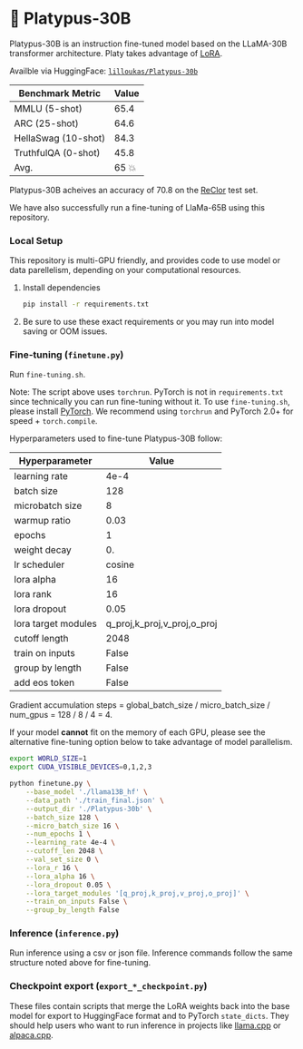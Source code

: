 # 🥳 Platypus-30B

Platypus-30B is an instruction fine-tuned model based on the LLaMA-30B transformer architecture. Platy takes advantage of [LoRA](https://arxiv.org/pdf/2106.09685.pdf). 

Availble via HuggingFace: [`lilloukas/Platypus-30b`](https://huggingface.co/lilloukas/Platypus-30b)

| Benchmark Metric      | Value |
|-----------------------|-------|
| MMLU (5-shot)         | 65.4  |
| ARC (25-shot)         | 64.6  |
| HellaSwag (10-shot)   | 84.3  |
| TruthfulQA (0-shot)   | 45.8  |
| Avg.                  | 65 💥 |

Platypus-30B acheives an accuracy of 70.8 on the [ReClor](https://whyu.me/reclor/) test set.

We have also successfully run a fine-tuning of LlaMa-65B using this repository. 

### Local Setup

This repository is multi-GPU friendly, and provides code to use model or data parellelism, depending on your computational resources. 

1. Install dependencies

   ```bash
   pip install -r requirements.txt
   ```

2. Be sure to use these exact requirements or you may run into model saving or OOM issues.

### Fine-tuning (`finetune.py`)

Run `fine-tuning.sh`.

Note: The script above uses `torchrun`. PyTorch is not in `requirements.txt` since technically you can run fine-tuning without it. To use `fine-tuning.sh`, please install [PyTorch](https://pytorch.org/get-started/locally/). We recommend using `torchrun` and PyTorch 2.0+ for speed + `torch.compile`.

Hyperparameters used to fine-tune Platypus-30B follow:

| Hyperparameter      | Value  |
|---------------------|--------|
| learning rate       | 4e-4   |
| batch size          | 128    |
| microbatch  size    | 8      |
| warmup ratio        | 0.03   |
| epochs              | 1      |
| weight decay        | 0.     |
| lr scheduler        | cosine |
| lora alpha          | 16     |
| lora rank           | 16     |
| lora dropout        | 0.05   |
| lora target modules | q_proj,k_proj,v_proj,o_proj|
| cutoff length       | 2048   |
| train on inputs     | False  |
| group by length     | False  |
| add eos token       | False  |

Gradient accumulation steps = global_batch_size / micro_batch_size / num_gpus = 128 / 8 / 4 = 4.

If your model **cannot** fit on the memory of each GPU, please see the alternative fine-tuning option below to take advantage of model parallelism.

```bash
export WORLD_SIZE=1
export CUDA_VISIBLE_DEVICES=0,1,2,3

python finetune.py \
    --base_model './llama13B_hf' \
    --data_path './train_final.json' \
    --output_dir './Platypus-30b' \
    --batch_size 128 \
    --micro_batch_size 16 \
    --num_epochs 1 \
    --learning_rate 4e-4 \
    --cutoff_len 2048 \
    --val_set_size 0 \
    --lora_r 16 \
    --lora_alpha 16 \
    --lora_dropout 0.05 \
    --lora_target_modules '[q_proj,k_proj,v_proj,o_proj]' \
    --train_on_inputs False \
    --group_by_length False
```
### Inference (`inference.py`)

Run inference using a csv or json file. Inference commands follow the same structure noted above for fine-tuning.

### Checkpoint export (`export_*_checkpoint.py`)

These files contain scripts that merge the LoRA weights back into the base model
for export to HuggingFace format and to PyTorch `state_dicts`.
They should help users
who want to run inference in projects like [llama.cpp](https://github.com/ggerganov/llama.cpp)
or [alpaca.cpp](https://github.com/antimatter15/alpaca.cpp).
